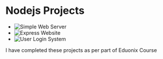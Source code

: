 # Nodejs Projects

- ![Simple Web Server](https://github.com/vipmunot/Nodejs-Projects/tree/master/Simple%20Web%20Server)
- ![Express Website](https://github.com/vipmunot/Nodejs-Projects/tree/master/Express%20Website)
- ![User Login System](https://github.com/vipmunot/Nodejs-Projects/tree/master/User%20Login%20System)


I have completed these projects as per part of Eduonix Course
